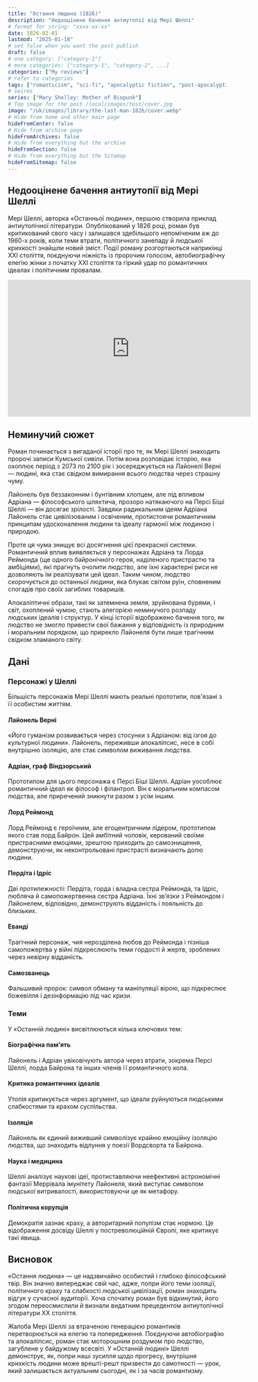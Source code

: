 ```yaml
---
title: "Остання людина (1826)"
description: "Недооцінене бачення антиутопії від Мері Шеллі"
# format for string: "xxxx-xx-xx"
date: 1826-02-01
lastmod: "2025-01-18"
# set false when you want the post publish
draft: false
# one category: ["category-1"]
# more categories: ["category-1", "category-2", ...]
categories: ["My reviews"]
# refer to categories
tags: ["romanticism", "sci-fi", "apocalyptic fiction", "post-apocalyptic fiction", "dying earth", "folklore", "pandemic", "mary shelley"]
# seires
series: ["Mary Shelley: Mother of Biopunk"]
# Top image for the post /local/images/test/cover.jpg
image: "/uk/images/library/the-last-man-1826/cover.webp"
# Hide from home and other main page
hideFromCenter: false
# Hide from archive page
hideFromArchives: false
# Hide from everything but the archive
hideFromSection: false
# Hide from everything but the Sitemap
hideFromSitemap: false
---
```

## Недооцінене бачення антиутопії від Мері Шеллі

Мері Шеллі, авторка «Останньої людини», першою створила приклад антиутопічної літератури. Опублікований у 1826 році, роман був критикований свого часу і залишався здебільшого непоміченим аж до 1960-х років, коли теми втрати, політичного занепаду й людської крихкості знайшли новий зміст. Події роману розгортаються наприкінці XXI століття, поєднуючи ніжність із пророчим голосом, автобиографічну елегію жінки з початку XXI століття та гіркий удар по романтичних ідеалах і політичним провалам.

<div class="t_center castration cover p_relative atcScreen">
	<iframe width="560" height="315" src="https://www.youtube.com/embed/7J3AqftvBrs?si=L9dabNBa2TkFcVpo" title="YouTube video player" frameborder="0" allow="accelerometer; autoplay; clipboard-write; encrypted-media; gyroscope; picture-in-picture; web-share" referrerpolicy="strict-origin-when-cross-origin" allowfullscreen></iframe>
</div>

## Неминучий сюжет

Роман починається з вигаданої історії про те, як Мері Шеллі знаходить пророчі записи Кумської сивіли. Потім вона розповідає історію, яка охоплює період з 2073 по 2100 рік і зосереджується на Лайонелі Верні — людині, яка стає свідком вимирання всього людства через страшну чуму.

Лайонель був беззаконним і бунтівним хлопцем, але під впливом Адріана — філософського шляхтича, прозоро натякаючого на Персі Біші Шеллі — він досягає зрілості. Завдяки радикальним ідеям Адріана Лайонель стає цивілізованим і освіченим, протистоячи романтичним принципам удосконалення людини та ідеалу гармонії між людиною і природою.

Проте ця чума знищує всі досягнення цієї прекрасної системи. Романтичний вплив виявляється у персонажах Адріана та Лорда Реймонда (ще одного байронічного героя, наділеного пристрастю та амбіціями), які прагнуть очолити людство, але їхні характерні риси не дозволяють їм реалізувати цей ідеал. Таким чином, людство скорочується до останньої людини, яка блукає світом руїн, сповненим спогадів про своїх загиблих товаришів.

Апокаліптичні образи, такі як затемнена земля, зруйнована бурями, і світ, охоплений чумою, стають алегорією неминучого розпаду людських ідеалів і структур. У кінці історії відображено бачення того, як людство не змогло привести свої бажання у відповідність із природним і моральним порядком, що прирекло Лайонеля бути лише трагічним свідком зламаного світу.

## Дані

### Персонажі у Шеллі

Більшість персонажів Мері Шеллі мають реальні прототипи, пов'язані з її особистим життям.

#### Лайонель Верні

«Його гуманізм розвивається через стосунки з Адріаном: від ізгоя до культурної людини». Лайонель, переживши апокаліпсис, несе в собі внутрішню ізоляцію, але стає символом виживання людства.

#### Адріан, граф Віндзорський

Прототипом для цього персонажа є Персі Біші Шеллі. Адріан уособлює романтичний ідеал як філософ і філантроп. Він є моральним компасом людства, але приречений зникнути разом з усім іншим.

#### Лорд Реймонд

Лорд Реймонд є героїчним, але егоцентричним лідером, прототипом якого став лорд Байрон. Цей амбітний чоловік, керований своїми пристрасними емоціями, зрештою приходить до самознищення, демонструючи, як неконтрольовані пристрасті визначають долю людини.

#### Пердіта і Ідріс

Дві протилежності: Пердіта, горда і владна сестра Реймонда, та Ідріс, любляча й самопожертвенна сестра Адріана. Їхні зв’язки з Реймондом і Лайонелем, відповідно, демонструють відданість і лояльність до близьких.

#### Еванді

Трагічний персонаж, чия нерозділена любов до Реймонда і пізніша самопожертва у війні підкреслюють теми гордості й жертв, зроблених через невірну відданість.

#### Самозванець

Фальшивий пророк: символ обману та маніпуляції вірою, що підкреслює божевілля і дезінформацію під час кризи.

### Теми

У «Останній людині» висвітлюються кілька ключових тем:

#### Біографічна пам'ять

Лайонель і Адріан увіковічують автора через втрати, зокрема Персі Шеллі, лорда Байрона та інших членів її романтичного кола.

#### Критика романтичних ідеалів

Утопія критикується через аргумент, що ідеали руйнуються людськими слабкостями та крахом суспільства.

#### Ізоляція

Лайонель як єдиний виживший символізує крайню емоційну ізоляцію людства, що знаходить відлуння у поезії Вордсворта та Байрона.

#### Наука і медицина

Шеллі аналізує наукові ідеї, протиставляючи неефективні астрономічні фантазії Меррівала імунітету Лайонеля, який виступає символом людської витривалості, використовуючи це як метафору.

#### Політична корупція

Демократія зазнає краху, а авторитарний популізм стає нормою. Це відображення досвіду Шеллі у постреволюційній Європі, яке критикує такі явища.

## Висновок

«Остання людина» — це надзвичайно особистий і глибоко філософський твір. Він значно випереджає свій час, адже, попри його теми ізоляції, політичного краху та слабкості людської цивілізації, роман знаходить відгук у сучасної аудиторії. Хоча спочатку роман був відкинутий, його згодом переосмислили й визнали видатним прецедентом антиутопічної літератури XX століття.

Жалоба Мері Шеллі за втраченою генерацією романтиків перетворюється на елегію та попередження. Поєднуючи автобіографію та апокаліпсис, роман стає моторошним роздумом про людство, загублене у байдужому всесвіті. У «Останній людині» Шеллі демонструє, як, попри наші зусилля щодо прогресу, внутрішня крихкість людини може врешті-решт призвести до самотності — урок, який залишається актуальним сьогодні, як і за часів романтизму.
